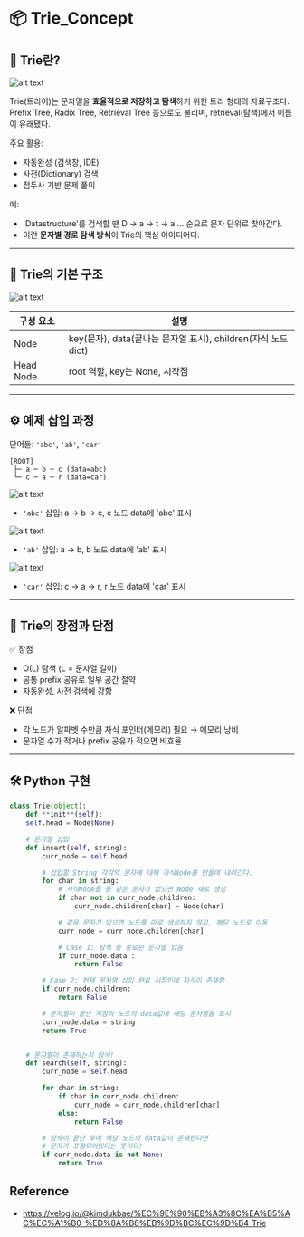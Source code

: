 # 📦 Trie_Concept

## 📌 Trie란?

![alt text](Trie.png)

Trie(트라이)는 문자열을 **효율적으로 저장하고 탐색**하기 위한 트리 형태의 자료구조다.  
Prefix Tree, Radix Tree, Retrieval Tree 등으로도 불리며, retrieval(탐색)에서 이름이 유래됐다.

주요 활용:

- 자동완성 (검색창, IDE)
- 사전(Dictionary) 검색
- 접두사 기반 문제 풀이

예:

- 'Datastructure'를 검색할 땐 D → a → t → a … 순으로 문자 단위로 찾아간다.
- 이런 **문자별 경로 탐색 방식**이 Trie의 핵심 아이디어다.

---

## 🧩 Trie의 기본 구조

![alt text](Trie_Structure.png)

| 구성 요소 | 설명                                                          |
| --------- | ------------------------------------------------------------- |
| Node      | key(문자), data(끝나는 문자열 표시), children(자식 노드 dict) |
| Head Node | root 역할, key는 None, 시작점                                 |

---

## ⚙️ 예제 삽입 과정

단어들: `'abc'`, `'ab'`, `'car'`

```
[ROOT]
 ├─ a ─ b ─ c (data=abc)
 └─ c ─ a ─ r (data=car)
```

![alt text](<example(abc).png>)

- `'abc'` 삽입: a → b → c, c 노드 data에 'abc' 표시

![alt text](<example(ab).png>)

- `'ab'` 삽입: a → b, b 노드 data에 'ab' 표시

![alt text](<example(car).png>)

- `'car'` 삽입: c → a → r, r 노드 data에 'car' 표시

---

## 🔑 Trie의 장점과 단점

✅ 장점

- O(L) 탐색 (L = 문자열 길이)
- 공통 prefix 공유로 일부 공간 절약
- 자동완성, 사전 검색에 강함

❌ 단점

- 각 노드가 알파벳 수만큼 자식 포인터(메모리) 필요 → 메모리 낭비
- 문자열 수가 적거나 prefix 공유가 적으면 비효율

---

## 🛠️ Python 구현

```python
class Trie(object):
    def **init**(self):
    self.head = Node(None)

    # 문자열 삽입
    def insert(self, string):
        curr_node = self.head

        # 삽입할 String 각각의 문자에 대해 자식Node를 만들며 내려간다.
        for char in string:
            # 자식Node들 중 같은 문자가 없으면 Node 새로 생성
            if char not in curr_node.children:
                curr_node.children[char] = Node(char)

            # 같음 문자가 있으면 노드를 따로 생성하지 않고, 해당 노드로 이동
            curr_node = curr_node.children[char]

            # Case 1: 탐색 중 종료된 문자열 있음
            if curr_node.data :
                return False

        # Case 2: 현재 문자열 삽입 완료 시점인데 자식이 존재함
        if curr_node.children:
            return False

        # 문자열이 끝난 지점의 노드의 data값에 해당 문자열을 표시
        curr_node.data = string
        return True


    # 문자열이 존재하는지 탐색!
    def search(self, string):
        curr_node = self.head

        for char in string:
            if char in curr_node.children:
                curr_node = curr_node.children[char]
            else:
                return False

        # 탐색이 끝난 후에 해당 노드의 data값이 존재한다면
        # 문자가 포함되어있다는 뜻이다!
        if curr_node.data is not None:
            return True

```

## Reference

- https://velog.io/@kimdukbae/%EC%9E%90%EB%A3%8C%EA%B5%AC%EC%A1%B0-%ED%8A%B8%EB%9D%BC%EC%9D%B4-Trie
